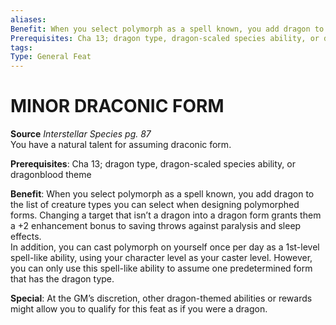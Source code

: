 ```yaml
---
aliases: 
Benefit: When you select polymorph as a spell known, you add dragon to the list of creature types you can select when designing polymorphed forms. Changing a target that isn’t a dragon into a dragon form grants them a +2 enhancement bonus to saving throws against paralysis and sleep effects. In addition, you can cast polymorph on yourself once per day as a 1st-level spell-like ability, using your character level as your caster level. However, you can only use this spell-like ability to assume one predetermined form that has the dragon type.
Prerequisites: Cha 13; dragon type, dragon-scaled species ability, or dragonblood theme
tags: 
Type: General Feat
---
```

# MINOR DRACONIC FORM
**Source** _Interstellar Species pg. 87_  
You have a natural talent for assuming draconic form.

**Prerequisites**: Cha 13; dragon type, dragon-scaled species ability, or dragonblood theme

**Benefit**: When you select polymorph as a spell known, you add dragon to the list of creature types you can select when designing polymorphed forms. Changing a target that isn’t a dragon into a dragon form grants them a +2 enhancement bonus to saving throws against paralysis and sleep effects.  
In addition, you can cast polymorph on yourself once per day as a 1st-level spell-like ability, using your character level as your caster level. However, you can only use this spell-like ability to assume one predetermined form that has the dragon type.

**Special**: At the GM’s discretion, other dragon-themed abilities or rewards might allow you to qualify for this feat as if you were a dragon.